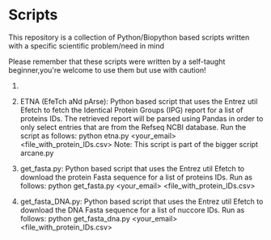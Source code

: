 # Scripts
This repository is a collection of Python/Biopython based scripts written with a specific scientific problem/need in mind

Please remember that these scripts were written by a self-taught beginner,you're welcome to use them but  use with caution!

1)


2) 	ETNA (EfeTch aNd pArse): Python based script that uses the Entrez util Efetch to fetch the  Identical Protein Groups (IPG) report for a list of proteins IDs. The retrieved report will be parsed using Pandas in order to only select entries that are from the Refseq NCBI database. Run the script as follows:
python etna.py <your_email> <file_with_protein_IDs.csv>
Note: This script is part of the bigger script arcane.py
3) get_fasta.py:  Python based script that uses the Entrez util Efetch to download the protein Fasta sequence for a list of proteins IDs. Run as follows:
python get_fasta.py <your_email> <file_with_protein_IDs.csv>
4) get_fasta_DNA.py:  Python based script that uses the Entrez util Efetch to download the DNA Fasta sequence for a list of nuccore IDs. Run as follows:
python get_fasta_dna.py <your_email> <file_with_protein_IDs.csv>

